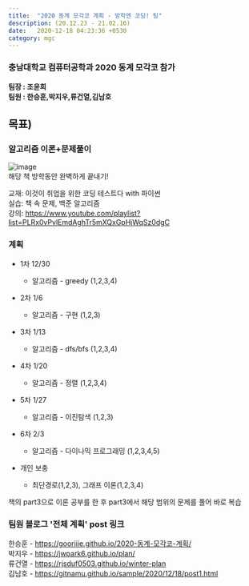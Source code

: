 ```yaml
---
title:  "2020 동계 모각코 계획 - 방학엔 코딩! 팀"
description: (20.12.23 - 21.02.16)
date:   2020-12-18 04:23:36 +0530
category: mgc
---
```

### 충남대학교 컴퓨터공학과 2020 동계 모각코 참가
**팀장 : 조윤희**  
**팀원 : 한승훈,박지우,류건열,김남호**  



## 목표)
### 알고리즘 이론+문제풀이
![image](https://user-images.githubusercontent.com/26339800/102586467-93081600-414d-11eb-9d6e-df4b4f9d81bc.png)  
해당 책 방학동안 완벽하게 끝내기!   

교재: 이것이 취업을 위한 코딩 테스트다 with 파이썬  
실습: 책 속 문제, 백준 알고리즘  
강의: https://www.youtube.com/playlist?list=PLRx0vPvlEmdAghTr5mXQxGpHjWqSz0dgC    

### 계획

+ 1차 12/30
  - 알고리즘 - greedy (1,2,3,4)

+ 2차 1/6
  - 알고리즘 - 구현 (1,2,3)

+ 3차 1/13
  - 알고리즘 - dfs/bfs (1,2,3,4)

+ 4차 1/20
  - 알고리즘 - 정렬 (1,2,3,4)

+ 5차 1/27
  - 알고리즘 - 이진탐색 (1,2,3) 

+ 6차 2/3
  - 알고리즘 - 다이나믹 프로그래밍 (1,2,3,4,5)
  
+ 개인 보충
  - 최단경로(1,2,3), 그래프 이론(1,2,3,4)  
  
  
책의 part3으로 이론 공부를 한 후 part3에서 해당 범위의 문제를 풀어 바로 복습  
      
### 팀원 블로그 '전체 계획' post 링크  
한승훈 - https://gooriiie.github.io/2020-동계-모각코-계획/  
박지우 - https://jwpark6.github.io/plan/  
류건열 - https://rjsduf0503.github.io/winter-plan  
김남호 - https://gitnamu.github.io/sample/2020/12/18/post1.html  

